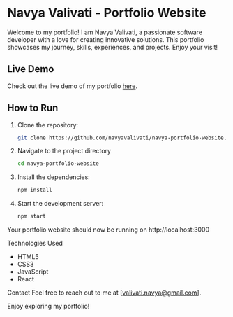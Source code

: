 # Navya Valivati - Portfolio Website

Welcome to my portfolio! I am Navya Valivati, a passionate software developer with a love for creating innovative solutions. This portfolio showcases my journey, skills, experiences, and projects. Enjoy your visit!

## Live Demo
Check out the live demo of my portfolio [here](https://navyavalivati.github.io/navya-portfolio-website/).

## How to Run

1. Clone the repository:
   ```bash
   git clone https://github.com/navyavalivati/navya-portfolio-website.git
2. Navigate to the project directory
   ```bash
   cd navya-portfolio-website
3. Install the dependencies:
   ```bash
   npm install
4. Start the development server:
   ```bash
   npm start
   
Your portfolio website should now be running on http://localhost:3000

Technologies Used
* HTML5
* CSS3
* JavaScript
* React

Contact
Feel free to reach out to me at [valivati.navya@gmail.com].

Enjoy exploring my portfolio!

